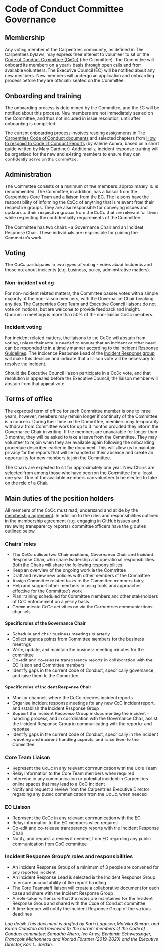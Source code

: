 # Code of Conduct Committee Governance 

## Membership

Any voting member of the Carpentries community, as defined in The Carpentries bylaws, may express their interest to volunteer to sit on the [Code of Conduct Committee (CoCc)](https://carpentries.org/coc-ctte/) (the Committee). 
The Committee will onboard its members on a yearly basis through open calls and from available volunteers. 
The Executive Council (EC) will be notified about any new members. 
New members will undergo an application and onboarding process before they are officially seated on the Committee.

## Onboarding and training

The onboarding process is determined by the Committee, and the EC will be notified about this process.
New members are not immediately seated on the Committee, and thus not included in issue resolution, until after onboarding is completed. 

The current onboarding process involves reading assignments in [The Carpentries Code of Conduct documents](https://docs.carpentries.org/topic_folders/policies/index_coc.html) and selected chapters from [How to respond to Code of Conduct Reports](https://files.frameshiftconsulting.com/books/cocguide.pdf)
(by Valerie Aurora, based on a short guide written by Mary Gardiner). 
Additionally, incident response training will be organised for the new and existing members to ensure they can confidently serve on the committee.

## Administration

The Committee consists of a minimum of five members; approximately 10 is recommended. 
The Committee, in addition, has a liaison from the Carpentries Core Team and a liaison from the EC. 
The liaisons have the responsibility of informing the CoCc of anything that is relevant from their respective groups. 
They are also responsible for conveying issues and updates to their respective groups from the CoCc that are relevant for them while respecting the confidentiality requirements of the Committee.

The Committee has two chairs - a Governance Chair and an Incident Response Chair. 
These individuals are responsible for guiding the Committee’s work. 

## Voting

The CoCc participates in two types of voting - votes about incidents and those not about incidents (e.g. business, policy, administrative matters). 

### Non-incident voting

For non-incident related matters, the Committee passes votes with a simple majority of the non-liaison members, with the Governance Chair breaking any ties. 
The Carpentries Core Team and Executive Council liaisons do not vote on motions, but are welcome to provide feedback and insight.  
Quorum in meetings is more than 50% of the non-liaison CoCc members. 

### Incident voting

For incident related matters, the liaisons to the CoCc will abstain from voting, unless their vote is needed to ensure that an incident or other need can be responded to in a timely manner according to the [Incident Response Guidelines](https://docs.carpentries.org/topic_folders/policies/incident-response.html). 
The Incidence Response Lead of the [Incident Response group](https://docs.carpentries.org/topic_folders/policies/enforcement-guidelines.html#incident-response-assessment) will make this decision and indicate that a liaison vote will be necessary to resolve the incident.

Should the Executive Council liaison participate in a CoCc vote, and that resolution is appealed before the Executive Council, the liaison member will abstain from that appeal vote.

## Terms of office

The expected term of office for each Committee member is one to three years, however, members may remain longer if continuity of the Committee is a concern. 
During their time on the Committee, members may temporarily withdraw from Committee work for up to 3 months provided they inform the Governance Chair in writing. 
If the members are unavailable for longer than 3 months, they will be asked to take a leave from the Committee. 
They may volunteer to rejoin when they are available again following the onboarding procedure described earlier in the document. 
This will allow us to maintain privacy for the reports that will be handled in their absence and create an opportunity for new members to join the Committee.

The Chairs are expected to sit for approximately one year. 
New Chairs are selected from among those who have been on the Committee for at least one year. One of the available members can volunteer to be elected to take on the role of a Chair. 

## Main duties of the position holders

All members of the CoCc must read, understand and abide by the [membership agreement](https://docs.carpentries.org/topic_folders/policies/coc-membership-agreement.html#). 
In addition to the roles and responsibilities outlined in the membership agreement (e.g. engaging in GitHub issues and reviewing transparency reports), committee officers have the g duties outlined below.

### Chairs’ roles

- The CoCc utilises two Chair positions, Governance Chair and Incident Response Chair, who share leadership and operational responsibilities. Both the Chairs will share the following responsibilities:
- Keep an overview of the ongoing work in the Committee
- Draft and review new policies with other members of the Committee
- Assign Committee related tasks to the Committee members fairly
- Help and support other members in using tools and approaches effective for the Committee’s work
- Plan training scheduled for  Committee members and other stakeholders of CoC enforcement on a yearly basis
- Communicate CoCc activities on via the Carpentries communications channels

#### Specific roles of the Governance Chair

- Schedule and chair business meetings quarterly
- Collect agenda points from Committee members for the business meetings
- Write, update, and maintain the business meeting minutes for the committee
- Co-edit and co-release transparency reports in collaboration with the EC liaison and Committee members
- Identify gaps in the current Code of Conduct, specifically governance, and raise them to the Committee

#### Specific roles of Incident Response Chair

- Monitor channels where the CoCc receives incident reports
- Organise incident response meetings for any new CoC incident report, and   establish the Incident Response Group
- Support the Incident Response Group in documenting the incident -handling process, and in coordination with the Governance Chair, assist the Incident Response Group in communicating with the reporter and reportee 
- Identify gaps in the current Code of Conduct, specifically in the incident reporting and incident-handling aspects, and raise them to the Committee

### Core Team Liaison

- Represent the CoCc in any relevant communication with the Core Team
- Relay information to the Core Team members when required 
- Intervene in any communication or potential incident in Carpentries online spaces that may lead to a CoC incident
- Notify and request a review from the Carpentries Executive Director regarding any public communication from the CoCc, when needed

### EC Liaison

- Represent the CoCc in any relevant communication with the EC
- Relay information to the EC members when required
- Co-edit and co-release transparency reports with the Incident Response Chair
- Notify, and request a review if needed, from EC regarding any public communication from CoC committee

### Incident Response Group’s roles and responsibilities

- An Incident Response Group of a minimum of 3 people are convened for any reported incident
- An Incident Response Lead is selected in the Incident Response Group to ensure accountability of the report handling
- The Core Teamstaff liaison will create a collaborative document for each case and share with the Incident Response Group
- A note-taker will ensure that the notes are maintained for the Incident Response Group and shared with the Code of Conduct committee
- A time-keeper will notify the Incident Response Group of the various deadlines

*Log detail: This document is drafted by Karin Lagesen, Malvika Sharan, and Karen Cranston and reviewed by the current members of the Code of Conduct committee: Samatha Ahern, Ivo Arrey, Benjamin Schwessinger, Francçois Michonneau and Konrad Förstner (2019-2020) and the Executive Director, Kari L. Jordan.*

